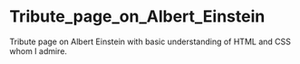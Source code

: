 # Tribute_page_on_Albert_Einstein
Tribute page on Albert Einstein with basic understanding of HTML and CSS whom I admire.
